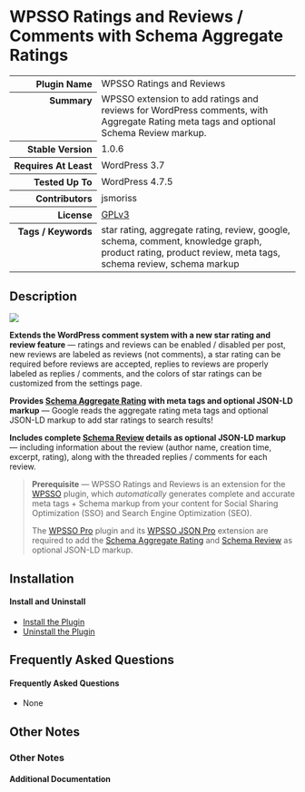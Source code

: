 <h1>WPSSO Ratings and Reviews / Comments with Schema Aggregate Ratings</h1>

<table>
<tr><th align="right" valign="top" nowrap>Plugin Name</th><td>WPSSO Ratings and Reviews</td></tr>
<tr><th align="right" valign="top" nowrap>Summary</th><td>WPSSO extension to add ratings and reviews for WordPress comments, with Aggregate Rating meta tags and optional Schema Review markup.</td></tr>
<tr><th align="right" valign="top" nowrap>Stable Version</th><td>1.0.6</td></tr>
<tr><th align="right" valign="top" nowrap>Requires At Least</th><td>WordPress 3.7</td></tr>
<tr><th align="right" valign="top" nowrap>Tested Up To</th><td>WordPress 4.7.5</td></tr>
<tr><th align="right" valign="top" nowrap>Contributors</th><td>jsmoriss</td></tr>
<tr><th align="right" valign="top" nowrap>License</th><td><a href="https://www.gnu.org/licenses/gpl.txt">GPLv3</a></td></tr>
<tr><th align="right" valign="top" nowrap>Tags / Keywords</th><td>star rating, aggregate rating, review, google, schema, comment, knowledge graph, product rating, product review, meta tags, schema review, schema markup</td></tr>
</table>

<h2>Description</h2>

<p><img class="readme-icon" src="https://surniaulula.github.io/wpsso-ratings-and-reviews/assets/icon-256x256.png"></p>

<p><strong>Extends the WordPress comment system with a new star rating and review feature</strong> &mdash; ratings and reviews can be enabled / disabled per post, new reviews are labeled as reviews (not comments), a star rating can be required before reviews are accepted, replies to reviews are properly labeled as replies / comments, and the colors of star ratings can be customized from the settings page.</p>

<p><strong>Provides <a href="https://schema.org/aggregateRating">Schema Aggregate Rating</a> with meta tags and optional JSON-LD markup</strong> &mdash; Google reads the aggregate rating meta tags and optional JSON-LD markup to add star ratings to search results!</p>

<p><strong>Includes complete <a href="https://schema.org/Review">Schema Review</a> details as optional JSON-LD markup</strong> &mdash; including information about the review (author name, creation time, excerpt, rating), along with the threaded replies / comments for each review.</p>

<blockquote>
<p><strong>Prerequisite</strong> &mdash; WPSSO Ratings and Reviews is an extension for the <a href="https://wordpress.org/plugins/wpsso/">WPSSO</a> plugin, which <em>automatically</em> generates complete and accurate meta tags + Schema markup from your content for Social Sharing Optimization (SSO) and Search Engine Optimization (SEO).</p>

<p>The <a href="https://wpsso.com/extend/plugins/wpsso/">WPSSO Pro</a> plugin and its <a href="https://wpsso.com/extend/plugins/wpsso-schema-json-ld/">WPSSO JSON Pro</a> extension are required to add the <a href="https://schema.org/aggregateRating">Schema Aggregate Rating</a> and <a href="https://schema.org/Review">Schema Review</a> as optional JSON-LD markup.</p>
</blockquote>


<h2>Installation</h2>

<h4>Install and Uninstall</h4>

<ul>
<li><a href="https://wpsso.com/docs/plugins/wpsso-ratings-and-reviews/installation/install-the-plugin/">Install the Plugin</a></li>
<li><a href="https://wpsso.com/docs/plugins/wpsso-ratings-and-reviews/installation/uninstall-the-plugin/">Uninstall the Plugin</a></li>
</ul>


<h2>Frequently Asked Questions</h2>

<h4>Frequently Asked Questions</h4>

<ul>
<li>None</li>
</ul>


<h2>Other Notes</h2>

<h3>Other Notes</h3>
<h4>Additional Documentation</h4>

